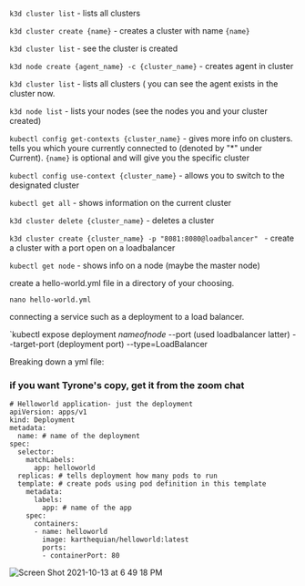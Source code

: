 `k3d cluster list` - lists all clusters

`k3d cluster create {name}` - creates a cluster with name `{name}`

`k3d cluster list` - see the cluster is created

`k3d node create {agent_name} -c {cluster_name}` - creates agent in cluster

`k3d cluster list` - lists all clusters ( you can see the agent exists in the cluster now.

`k3d node list` - lists your nodes (see the nodes you and your cluster created)

`kubectl config get-contexts {cluster_name}` - gives more info on clusters. tells you which youre currently connected to (denoted by "\*" under Current). `{name}` is optional and will give you the specific cluster

`kubectl config use-context {cluster_name}` - allows you to switch to the designated cluster

`kubectl get all` - shows information on the current cluster

`k3d cluster delete {cluster_name}` - deletes a cluster

`k3d cluster create {cluster_name} -p "8081:8080@loadbalancer" ` - create a cluster with a port open on a loadbalancer

`kubectl get node` - shows info on a node (maybe the master node)

create a hello-world.yml file in a directory of your choosing.

`nano hello-world.yml`

connecting a service such as a deployment to a load balancer.

`kubectl expose deployment *nameofnode* --port (used loadbalancer latter) --target-port (deployment port) --type=LoadBalancer

Breaking down a yml file: 
### if you want Tyrone's copy, get it from the zoom chat
```
# Helloworld application- just the deployment
apiVersion: apps/v1
kind: Deployment
metadata:
  name: # name of the deployment
spec:
  selector:
    matchLabels:
      app: helloworld
  replicas: # tells deployment how many pods to run
  template: # create pods using pod definition in this template
    metadata:
      labels:
        app: # name of the app
    spec:
      containers:
      - name: helloworld
        image: karthequian/helloworld:latest
        ports:
        - containerPort: 80
```

![Screen Shot 2021-10-13 at 6 49 18 PM](https://user-images.githubusercontent.com/84875113/137223200-2735d55e-5405-4617-91ab-384071822cd2.png)

